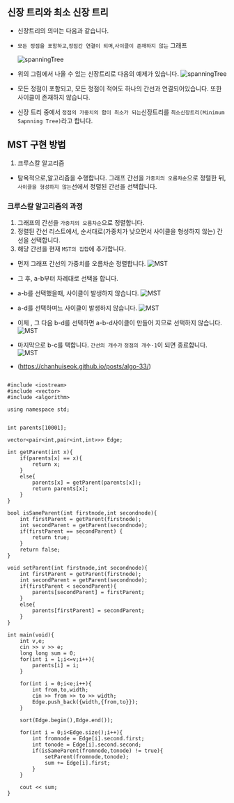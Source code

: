 ## 신장 트리와 최소 신장 트리

- 신장트리의 의미는 다음과 같습니다.
- `모든 정점을 포함하고`,`정점간 연결이 되며`,`사이클이 존재하지 않는` 그래프

  ![spanningTree](https://i.imgur.com/4wIFiNX.png)

- 위의 그림에서 나올 수 있는 신장트리로 다음의 예제가 있습니다.
  ![spanningTree](https://i.imgur.com/Hke4maA.png)

- 모든 정점이 포함되고, 모든 정점이 적어도 하나의 간선과 연결되어있습니다. 또한
  사이클이 존재하지 않습니다.
- 신장 트리 중에서 `정점의 가중치의 합이 최소가 되는`신장트리를
  `최소신장트리(Minimum Sapnning Tree)`라고 합니다.

## MST 구현 방법

1. 크루스칼 알고리즘

- 탐욕적으로,알고리즘을 수행합니다. 그래프 간선을 `가중치의 오름차순`으로 정렬한
  뒤, `사이클을 형성하지 않는`선에서 정렬된 간선을 선택합니다.

### 크루스칼 알고리즘의 과정

1. 그래프의 간선을 `가중치의 오름차순`으로 정렬합니다.
2. 정렬된 간선 리스트에서, 순서대로(가중치가 낮으면서 사이클을 형성하지 않는) 간
   선을 선택합니다.
3. 해당 간선을 현재 `MST의 집합`에 추가합니다.

- 먼저 그래프 간선의 가중치를 오름차순 정렬합니다.
  ![MST](https://i.imgur.com/FZP5haF.png)

- 그 후, a-b부터 차례대로 선택을 합니다.
- a-b를 선택했을때, 사이클이 발생하지 않습니다.
  ![MST](https://i.imgur.com/cygqIT7.png)

- a-d를 선택하며느 사이클이 발생하지 않습니다.
  ![MST](https://i.imgur.com/TzWXNYV.png)

- 이제 , 그 다음 b-d를 선택하면 a-b-d사이클이 만들어 지므로 선택하지 않습니다.
  ![MST](https://i.imgur.com/si8xA9K.png)

- 마지막으로 b-c를 택합니다. `간선의 개수가` `정점의 개수-1`이 되면 종료합니다.
  ![MST](https://i.imgur.com/PQZwcsT.png)

- (https://chanhuiseok.github.io/posts/algo-33/)

```

#include <iostream>
#include <vector>
#include <algorithm>

using namespace std;


int parents[10001];

vector<pair<int,pair<int,int>>> Edge;

int getParent(int x){
    if(parents[x] == x){
        return x;
    }
    else{
        parents[x] = getParent(parents[x]);
        return parents[x];
    }
}

bool isSameParent(int firstnode,int secondnode){
    int firstParent = getParent(firstnode);
    int secondParent = getParent(secondnode);
    if(firstParent == secondParent) {
        return true;
    }
    return false;
}

void setParent(int firstnode,int secondnode){
    int firstParent = getParent(firstnode);
    int secondParent = getParent(secondnode);
    if(firstParent < secondParent){
        parents[secondParent] = firstParent;
    }
    else{
        parents[firstParent] = secondParent;
    }
}

int main(void){
    int v,e;
    cin >> v >> e;
    long long sum = 0;
    for(int i = 1;i<=v;i++){
        parents[i] = i;
    }

    for(int i = 0;i<e;i++){
        int from,to,width;
        cin >> from >> to >> width;
        Edge.push_back({width,{from,to}});
    }

    sort(Edge.begin(),Edge.end());

    for(int i = 0;i<Edge.size();i++){
        int fromnode = Edge[i].second.first;
        int tonode = Edge[i].second.second;
        if(isSameParent(fromnode,tonode) != true){
            setParent(fromnode,tonode);
            sum += Edge[i].first;
        }
    }

    cout << sum;
}

```
